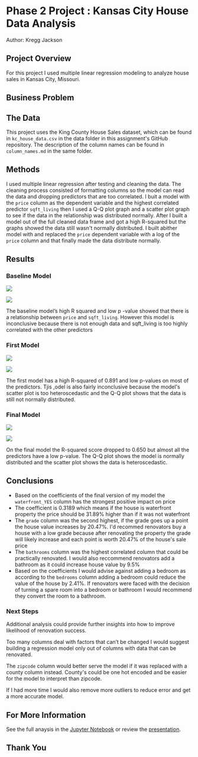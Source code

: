 # Phase 2 Project : Kansas City House Data Analysis

Author: Kregg Jackson

## Project Overview

For this project I used multiple linear regression modeling to analyze house sales in Kansas City, Missouri.

## Business Problem


## The Data

This project uses the King County House Sales dataset, which can be found in `kc_house_data.csv` in the data folder in this assignment's GitHub repository. The description of the column names can be found in `column_names.md` in the same folder.

## Methods

I used multiple linear regression after testing and cleaning the data. The cleaning process consisted of formatting columns so the model can read the data and dropping predictors that are too correlated. I buit a model with the `price` column as the dependent variable and the highest correlated predictor `sqft_living` then I used a Q-Q plot graph and a scatter plot graph to see if the data in the relationship was distributed normally. After I built a model out of the full cleaned data frame and got a high R-squared but the graphs showed the data still wasn't normally distributed. I built abither model with and replaced the `price` dependent variable with a log of the `price` column and that finally made the data distribute normally.

## Results

### Baseline Model
![](images/price_dist.png)

![](images/baseline_heat.png)

The baseline model’s high R squared and low p -value showed that there is a relationship between `price` and `sqft_living`. However this model is inconclusive because there is not enough data and sqft_living is too highly correlated with the other predictors  

### First Model
![](images/first_scatter.png)

![](images/first_qq.png)

The first model has a high R-squared of 0.891 and low p-values on most of the predictors. Tjis ,odel is also fairly inconclusive because the model's scatter plot is too heteroscedastic and the Q-Q plot shows that the data is still not normally distributed.

### Final Model

![](images/final_qq.png)

![](images/final_scatter.png)

On the final model the R-squared score dropped to 0.650 but almost all the predictors have a low p-value. The Q-Q plot shows the model is normally distributed and the scatter plot shows the data is heteroscedastic. 

## Conclusions

* Based on the coefficients of the final version of my model the `waterfront_YES`  column has the strongest positive impact on price 
* The coefficient is 0.3189 which means if the house is waterfront property the price should be 31.89% higher than if it was not waterfront 
* The `grade` column was the second highest, if the grade goes up a point the house value increases by 20.47%. I'd recommed renovators buy a house with a low grade because after renovating the property the grade will likely increase and each point is worth 20.47% of the house's sale price
* The `bathrooms` column was the highest correlated column that could be practically renovated. I would also reccommend renovators add a bathroom as it could increase house value by 9.5% 
* Based on the coefficients I would advise against adding a bedroom as according to the `bedrooms` column adding a bedroom could reduce the value of the house by 2.41%. If renovators were faced with the decision of turning a spare room into a bedroom or bathroom I would recommend they convert the room to a bathroom.

### Next Steps

Additional analysis could provide further insights into how to improve likelihood of renovation success.

Too many columns deal with factors that can’t be changed I would suggest building a regression model only out of columns with data that can be renovated. 

The `zipcode` column would better serve the model if it was replaced with a county column instead. County's could be one hot encoded and be easier for the model to interpret than zipcode.

If I had more time I would also remove more outliers to reduce error and get a more accurate model.

## For More Information
See the full anaysis in the [Jupyter Notebook](https://github.com/kreggthegoat/dsc-phase-2-project) or review the [presentation](https://docs.google.com/presentation/d/1Mva7ee4uyrx2nWA2A2BdbvN_z8NEzxPM5doaBZ0TjTk/edit?usp=sharing).

## Thank You